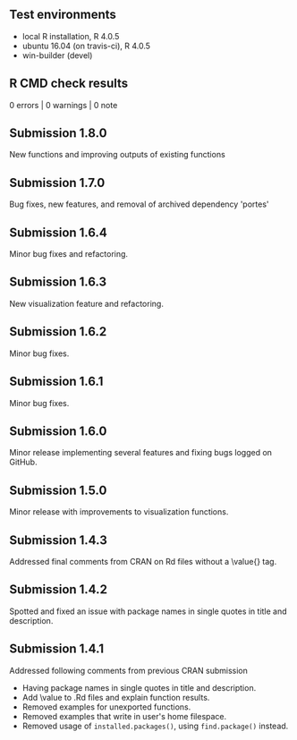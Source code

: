 ## Test environments
* local R installation, R 4.0.5
* ubuntu 16.04 (on travis-ci), R 4.0.5
* win-builder (devel)

## R CMD check results

0 errors | 0 warnings | 0 note

## Submission 1.8.0

New functions and improving outputs of existing functions

## Submission 1.7.0

Bug fixes, new features, and removal of archived dependency 'portes'

## Submission 1.6.4

Minor bug fixes and refactoring.

## Submission 1.6.3

New visualization feature and refactoring.

## Submission 1.6.2

Minor bug fixes.

## Submission 1.6.1

Minor bug fixes.

## Submission 1.6.0

Minor release implementing several features and fixing bugs logged on GitHub.

## Submission 1.5.0

Minor release with improvements to visualization functions. 


## Submission 1.4.3

Addressed final comments from CRAN on Rd files without a \value{} tag.

## Submission 1.4.2

Spotted and fixed an issue with package names in single quotes in title and 
description.

## Submission 1.4.1

Addressed following comments from previous CRAN submission

- Having package names in single quotes in title and description.
- Add \value to .Rd files and explain function results.
- Removed examples for unexported functions.
- Removed examples that write in user's home filespace.
- Removed usage of `installed.packages()`, using `find.package()` instead.
